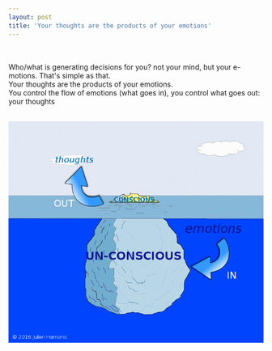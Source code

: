 ```yaml
---
layout: post
title: 'Your thoughts are the products of your emotions'
---
```


<br><br>
Who/what is generating decisions for you? not your mind, but your e-motions. That's simple as that.
<Br>
Your thoughts are the products of your emotions.
<Br>
You control the flow of emotions (what goes in), you control what goes out: your thoughts
<br>
<br>

![The Consciousness Iceberg](https://raw.githubusercontent.com/julienhamonic/julienhamonic.github.io/master/images/iceberg-1321692_960_720.png)


